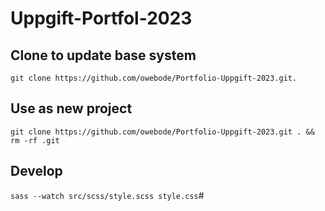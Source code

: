 # Uppgift-Portfol-2023


## Clone to update base system
`git clone https://github.com/owebode/Portfolio-Uppgift-2023.git.`

## Use as new project
`git clone https://github.com/owebode/Portfolio-Uppgift-2023.git . && rm -rf .git`


## Develop
`sass --watch src/scss/style.scss style.css`# 
